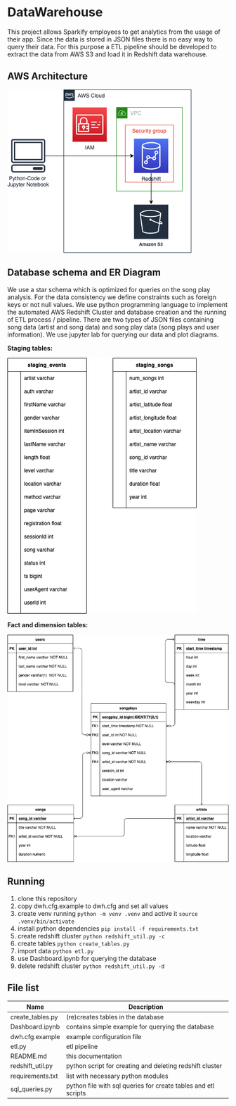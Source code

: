 # DataWarehouse

This project allows Sparkify employees to get analytics from the usage of their app. Since the data is stored in JSON files there is no easy way to query their data.
For this purpose a ETL pipeline should be developed to extract the data from AWS S3 and load it in Redshift data warehouse.

## AWS Architecture

![ER Diagram](https://github.com/euweb/DataWarehouse/blob/master/DataWarehouseAWS.png?raw=true)

## Database schema and ER Diagram

We use a star schema which is optimized for queries on the song play analysis. For the data consistency we define constraints such as foreign keys or not null values. We use python programming language to implement the automated AWS Redshift Cluster and database creation and the running of ETL process / pipeline. There are two types of JSON files containing song data (artist and song data) and song play data (song plays and user information). We use jupyter lab for querying our data and plot diagrams.

**Staging tables:**

![ER Diagram Staging Tables](https://github.com/euweb/DataWarehouse/blob/master/DataWarehouseERStaging.png?raw=true)

**Fact and dimension tables:**

![ER Diagram](https://github.com/euweb/DataWarehouse/blob/master/DataWarehouseER.png?raw=true)

## Running

1. clone this repository
2. copy dwh.cfg.example to dwh.cfg and set all values
3. create venv running `python -m venv .venv` and active it `source .venv/bin/activate`
4. install python dependencies `pip install -f requirements.txt`
5. create redshift cluster `python redshift_util.py -c`
6. create tables `python create_tables.py` 
7. import data `python etl.py` 
8. use Dashboard.ipynb for querying the database
9. delete redshift cluster `python redshift_util.py -d`

## File list

| Name                      	| Description                                                    	|
|---------------------------	|----------------------------------------------------------------	|
| create_tables.py          	| (re)creates tables in the database                             	|
| Dashboard.ipynb           	| contains simple example for querying the database               	|
| dwh.cfg.example              	| example configuration file                                      	|
| etl.py                      	| etl pipeline                                                   	|
| README.md                 	| this documentation                                              	|
| redshift_util.py 	            | python script for creating and deleting redshift cluster         	|
| requirements.txt 	            | list with necessary python modules                              	|
| sql_queries.py            	| python file with sql queries for create tables and etl scripts 	|
